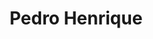 ---
title: Pedro Henrique
artigo: o
picture: /images/p/pedrohenrique.jpg
background: /images/fundos/circles01.jpg
style: style-verde2
description: Significado do nome Pedro Henrique
full-description:  Este é um nome forte, expressivo e elegante. Não é à toa que figura entre os queridinhos do momento. A junção de Pedro, que significa “forte como pedra" e de Henrique que é “príncipe da casa”, resulta em um nome carregado de simbolismo e sugere o significado de “senhor da casa forte”. De forma mais prática, se refere a pessoas fortes, determinadas, inteligentes e muito independentes. Legal, não é mesmo?
---